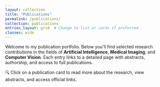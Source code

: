 ```yaml
---
layout: collection
title: "Publications"
permalink: /publications/
collection: publications
entries_layout: grid  # Change to list or cards if preferred
classes: wide
---
```


Welcome to my publication portfolio. Below you'll find selected research contributions in the fields of **Artificial Intelligence**, **Medical Imaging**, and **Computer Vision**. Each entry links to a detailed page with abstracts, authorship, and access to full publications.

🔍 Click on a publication card to read more about the research, view abstracts, and access official links.